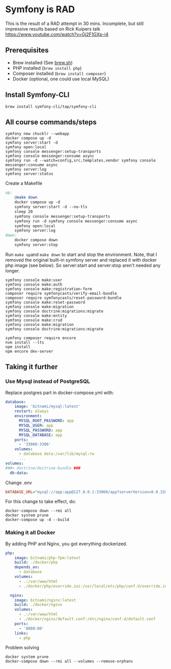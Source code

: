 # Symfony is RAD

This is the result of a RAD attempt in 30 mins.
Incomplete, but still impressive results based on Rick Kuipers talk
https://www.youtube.com/watch?v=Gj2F1GXp-i4

## Prerequisites

* Brew installed (See [brew.sh](/https://brew.sh))
* PHP installed (`brew install php`)
* Composer installed (`brew install composer`)
* Docker (optional, one could use local MySQL)

## Install Symfony-CLI

```shell
brew install symfony-cli/tap/symfony-cli
```

## All course commands/steps

```shell
symfony new chucklr --webapp
docker compose up -d
symfony server:start -d
symfony open:local
symfony console messenger:setup-transports
symfony console messenger:consume async
symfony run -d --watch=config,src,templates,vendor symfony console messenger:consume async
symfony server:log 
symfony server:status
```

Create a Makefile

```makefile
up:
	@make down
	docker compose up -d
	symfony server:start -d --no-tls
	sleep 20
	symfony console messenger:setup-transports
	symfony run -d symfony console messenger:consume async
	symfony open:local
	symfony server:log
down:
	docker compose down
	symfony server:stop
```

Run `make up`and `make down` to start and stop the environment.
Note, that I removed the original built-in symfony server and replaced it with docker php image (see below). So server:start and server:stop aren't needed any longer.

```shell
symfony console make:user
symfony console make:auth
symfony console make:registration-form
composer require symfonycasts/verify-email-bundle
composer require symfonycasts/reset-password-bundle
symfony console make:reset-password
symfony console make:migration
symfony console doctrine:migrations:migrate
symfony console make:entity
symfony console make:crud 
symfony console make:migration
symfony console doctrine:migrations:migrate

symfony composer require encore
nvm install --lts
npm install
npm encore dev-server
```

## Taking it further

### Use Mysql instead of PostgreSQL

Replace postgres part in docker-compose.yml with:

```yaml
database:
    image: 'bitnami/mysql:latest'
    restart: always
    environment:
      MYSQL_ROOT_PASSWORD: app
      MYSQL_USER: app
      MYSQL_PASSWORD: app
      MYSQL_DATABASE: app
    ports:
      - '33060:3306'
    volumes:
      - database_data:/var/lib/mysql:rw
      ...
volumes:
###> doctrine/doctrine-bundle ###
  db-data:
```

Change .env

```ini
DATABASE_URL="mysql://app:app@127.0.0.1:33060/app?serverVersion=8.0.32&charset=utf8mb4"
```

For this change to take effect, do:

```shell
docker-compose down --rmi all
docker system prune
docker-compose up -d --build
```

### Making it all Docker

By adding PHP and Nginx, you got everything dockerized.

```yaml
php:
    image: bitnami/php-fpm:latest
    build: ./docker/php
    depends_on:
      - database
    volumes:
      - .:/var/www/html
      - ./docker/php/override.ini:/usr/local/etc/php/conf.d/override.ini

  nginx:
    image: bitnami/nginx:latest
    build: ./docker/nginx
    volumes:
      - .:/var/www/html
      - ./docker/nginx/default.conf:/etc/nginx/conf.d/default.conf
    ports:
      - '8080:80'
    links:
      - php
```

Problem solving

```shell
docker system prune
docker-compose down --rmi all --volumes --remove-orphans
```
